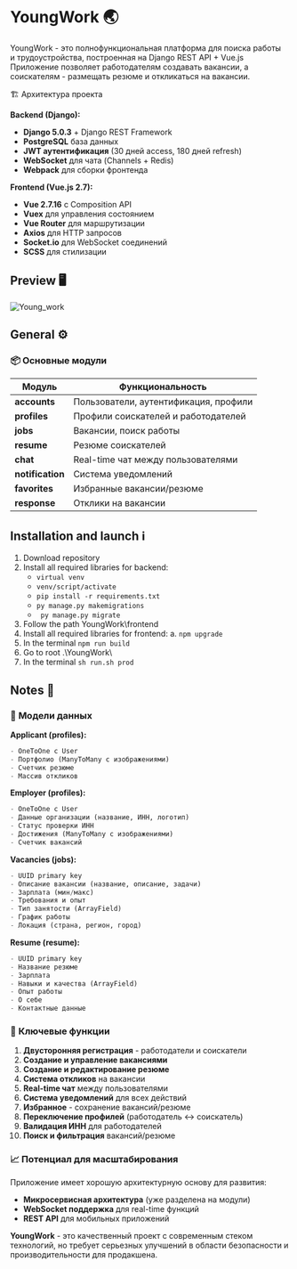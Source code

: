 # YoungWork :earth_asia:

YoungWork - это полнофункциональная платформа для поиска работы \
и трудоустройства, построенная на Django REST API + Vue.js \
Приложение позволяет работодателям создавать вакансии, а соискателям - размещать резюме и откликаться на вакансии.

🏗️ Архитектура проекта 

**Backend (Django):**
- **Django 5.0.3** + Django REST Framework
- **PostgreSQL** база данных
- **JWT аутентификация** (30 дней access, 180 дней refresh)
- **WebSocket** для чата (Channels + Redis)
- **Webpack** для сборки фронтенда

**Frontend (Vue.js 2.7):**
- **Vue 2.7.16** с Composition API
- **Vuex** для управления состоянием
- **Vue Router** для маршрутизации
- **Axios** для HTTP запросов
- **Socket.io** для WebSocket соединений
- **SCSS** для стилизации

## Preview :desktop_computer:

![Young_work](https://i.ibb.co/jh1H3mk/image.png)

## General ⚙️

### 📦 **Основные модули**

| Модуль | Функциональность |
|--------|------------------|
| **accounts** | Пользователи, аутентификация, профили |
| **profiles** | Профили соискателей и работодателей |
| **jobs** | Вакансии, поиск работы |
| **resume** | Резюме соискателей |
| **chat** | Real-time чат между пользователями |
| **notification** | Система уведомлений |
| **favorites** | Избранные вакансии/резюме |
| **response** | Отклики на вакансии |

## Installation and launch ℹ️

1. Download repository
2. Install all required libraries for backend:
   - ``` virtual venv ```
   - ```venv/script/activate```
   - ``` pip install -r requirements.txt ```
   - ``` py manage.py makemigrations ```
   - ``` py manage.py migrate```
4. Follow the path YoungWork\frontend
5. Install all required libraries for frontend:
   a. ```npm upgrade```
6. In the terminal ```npm run build```
7. Go to root .\YoungWork\
8. In the terminal ```sh run.sh prod```

## Notes :bookmark_tabs:

### 🔐 **Модели данных**

**Applicant (profiles):**
```python
- OneToOne с User
- Портфолио (ManyToMany с изображениями)
- Счетчик резюме
- Массив откликов
```

**Employer (profiles):**
```python
- OneToOne с User
- Данные организации (название, ИНН, логотип)
- Статус проверки ИНН
- Достижения (ManyToMany с изображениями)
- Счетчик вакансий
```

**Vacancies (jobs):**
```python
- UUID primary key
- Описание вакансии (название, описание, задачи)
- Зарплата (мин/макс)
- Требования и опыт
- Тип занятости (ArrayField)
- График работы
- Локация (страна, регион, город)
```

**Resume (resume):**
```python
- UUID primary key
- Название резюме
- Зарплата
- Навыки и качества (ArrayField)
- Опыт работы
- О себе
- Контактные данные
```

### 🎯 **Ключевые функции**

1. **Двусторонняя регистрация** - работодатели и соискатели
2. **Создание и управление вакансиями**
3. **Создание и редактирование резюме**
4. **Система откликов** на вакансии
5. **Real-time чат** между пользователями
6. **Система уведомлений** для всех действий
7. **Избранное** - сохранение вакансий/резюме
8. **Переключение профилей** (работодатель ↔ соискатель)
9. **Валидация ИНН** для работодателей
10. **Поиск и фильтрация** вакансий/резюме


### 📈 **Потенциал для масштабирования**

Приложение имеет хорошую архитектурную основу для развития:
- **Микросервисная архитектура** (уже разделена на модули)
- **WebSocket поддержка** для real-time функций
- **REST API** для мобильных приложений

**YoungWork** - это качественный проект с современным стеком технологий, но требует серьезных улучшений в области безопасности и производительности для продакшена.
